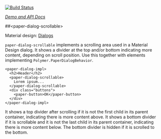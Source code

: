 
<!---

This README is automatically generated from the comments in these files:
paper-dialog-scrollable.html

Edit those files, and our readme bot will duplicate them over here!
Edit this file, and the bot will squash your changes :)

-->

[![Build Status](https://travis-ci.org/PolymerElements/paper-dialog-scrollable.svg?branch=master)](https://travis-ci.org/PolymerElements/paper-dialog-scrollable)

_[Demo and API Docs](https://elements.polymer-project.org/elements/paper-dialog-scrollable)_


##&lt;paper-dialog-scrollable&gt;


Material design: [Dialogs](https://www.google.com/design/spec/components/dialogs.html)

`paper-dialog-scrollable` implements a scrolling area used in a Material Design dialog. It shows
a divider at the top and/or bottom indicating more content, depending on scroll position. Use this
together with elements implementing `Polymer.PaperDialogBehavior`.

    <paper-dialog-impl>
      <h2>Header</h2>
      <paper-dialog-scrollable>
        Lorem ipsum...
      </paper-dialog-scrollable>
      <div class="buttons">
        <paper-button>OK</paper-button>
      </div>
    </paper-dialog-impl>

It shows a top divider after scrolling if it is not the first child in its parent container,
indicating there is more content above. It shows a bottom divider if it is scrollable and it is not
the last child in its parent container, indicating there is more content below. The bottom divider
is hidden if it is scrolled to the bottom.


